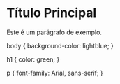 <!DOCTYPE html>
<html lang="pt-BR">
<head>
    <meta charset="UTF-8">
    <meta name="viewport" content="width=device-width, initial-scale=1.0">
    <title>Meu Site</title>
    <link rel="stylesheet" href="style.css">
</head>
<body>
    <h1>Título Principal</h1>
    <p>Este é um parágrafo de exemplo.</p>
</body>
</html>


body {
    background-color: lightblue;
}

h1 {
    color: green; 
}

p {
    font-family: Arial, sans-serif; 
}
